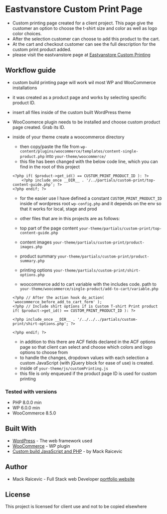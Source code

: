 # Eastvanstore Custom Print Page

- Custom printing page created for a client project. This page give the customer an option to choose the t-shirt size and color 
as well as logo color choices.
- After the selection customer can choose to add this product to the cart.
- At the cart and checkout customer can see the full description for the custom print product added.
- please visit the eastvanstore page at [Eastvanstore Custom Printing](https://www.eastvanstore.com/product/custom-print/)



## Workflow guide

- custom build printing page will work wil most WP and WooCommerce installations
- it was created as a product page and works by selecting specific product ID.
- insert all files inside of the custom built WordPress theme
- WooCoomerce plugin needs to be installed and choose custom product page created. Grab its ID.
- inside of your theme create a woocommerce directory
    - then copy/paste the file from `wp-content/plugins/woocommerce/templates/content-single-product.php` into `your-theme/woocommerce/`
    - this file has been changed with the below code line, which you can find in the root of this project
    ```
    <?php if( $product->get_id() == CUSTOM_PRINT_PRODUCT_ID ): ?>
	    <?php include_once __DIR__ . '/../partials/custom-print/top-content-guide.php'; ?>
    <?php endif; ?>
    ```
    - for the easier use I have defined a constant `CUSTOM_PRINT_PRODUCT_ID` inside of wordpress root `wp-config.php` and it depends on the env so that it works for local, stage and prod


    - other files that are in this projects are as follows:
    - top part of the page content `your-theme/partials/custom-print/top-content-guide.php`
    - content images `your-theme/partials/custom-print/product-images.php`
    - product summary `your-theme/partials/custom-print/product-summary.php`
    - printing options `your-theme/partials/custom-print/shirt-options.php`
    - woocommerce add to cart variable with the includes code. path to `your-theme/woocommerce/single-product/add-to-cart/variable.php`
    ```
    <?php // After the action hook do_action( 'woocommerce_before_add_to_cart_form' );
    <?php // Include shirt options if is Custom T-shirt Print product
    if( $product->get_id() == CUSTOM_PRINT_PRODUCT_ID ): ?>
	
	<?php include_once __DIR__ . '/../../../partials/custom-print/shirt-options.php'; ?>
	
    <?php endif; ?>
    ```

    - in addition to this there are ACF fields declared in the ACF options page so that client can select and choose which colors and logo options to choose from
    - to handle the changes, dropdown values with each selection a custom JavaScript (with jQuery block for ease of use) is created.
    - inside of `your-theme/js/customPrinting.js`
    - this file is only enqueued if the product page ID is used for custom printing
   




### Tested with versions

- PHP 8.0.0 min
- WP 6.0.0 min
- WooCommerce 8.5.0


## Built With

* [WordPress](https://www.wordpress.org) - The web framework used
* [WooCommerce](https://woocommerce.com/) - WP plugin
* [Custom build JavaScript and PHP](https://mackraicevic.com) - by Mack Raicevic



## Author

* Mack Raicevic - Full Stack web Developer [portfolio website](https://mackraicevic.com)


## License

This project is licensed for client use and not to be copied elsewhere


